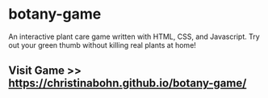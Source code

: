 # botany-game
An interactive plant care game written with HTML, CSS, and Javascript. Try out your green thumb without killing real plants at home!

## Visit Game >> https://christinabohn.github.io/botany-game/
